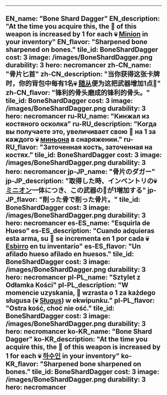 ---

EN_name: "Bone Shard Dagger"
EN_description: "At the time you acquire this, the 🔸 of this weapon is increased by 1 for each 💀 <u>Minion</u> in your inventory"
EN_flavor: "Sharpened bone sharpened on bones."
tile_id: BoneShardDagger
cost: 3
image: /images/BoneShardDagger.png
durability: 3
hero: necromancer
zh-CN_name: "骨片匕首"
zh-CN_description: "当你获得这张卡牌时，你的背包中每有1名💀 <u>随从</u>便为这把武器增加1点🔸"
zh-CN_flavor: "锋利的骨头磨成的锋利的骨头。"
tile_id: BoneShardDagger
cost: 3
image: /images/BoneShardDagger.png
durability: 3
hero: necromancer
ru-RU_name: "Кинжал из костяного осколка"
ru-RU_description: "Когда вы получаете это, увеличивает свою 🔸 на 1 за каждого 💀 <u>миньона</u> в снаряжении."
ru-RU_flavor: "Заточенная кость, заточенная на костях."
tile_id: BoneShardDagger
cost: 3
image: /images/BoneShardDagger.png
durability: 3
hero: necromancer
jp-JP_name: "骨片のダガー"
jp-JP_description: "取得した時、インベントリの💀 <u>ミニオン</u>一体につき、この武器の🔸が1増加する"
jp-JP_flavor: "削った骨で削った骨片。"
tile_id: BoneShardDagger
cost: 3
image: /images/BoneShardDagger.png
durability: 3
hero: necromancer
es-ES_name: "Esquirla de Hueso"
es-ES_description: "Cuando adquieras esta arma, su 🔸 se incrementa en 1 por cada 💀 <u>Esbirro</u> en tu inventario"
es-ES_flavor: "Un afilado hueso afilado en huesos."
tile_id: BoneShardDagger
cost: 3
image: /images/BoneShardDagger.png
durability: 3
hero: necromancer
pl-PL_name: "Sztylet z Odłamka Kości"
pl-PL_description: "W momencie uzyskania, 🔸 wzrasta o 1 za każdego sługusa (💀 <u>Sługus</u>) w ekwipunku."
pl-PL_flavor: "Ostra kość, choć nie ość."
tile_id: BoneShardDagger
cost: 3
image: /images/BoneShardDagger.png
durability: 3
hero: necromancer
ko-KR_name: "Bone Shard Dagger"
ko-KR_description: "At the time you acquire this, the 🔸 of this weapon is increased by 1 for each 💀 <u>하수인</u> in your inventory"
ko-KR_flavor: "Sharpened bone sharpened on bones."
tile_id: BoneShardDagger
cost: 3
image: /images/BoneShardDagger.png
durability: 3
hero: necromancer
---